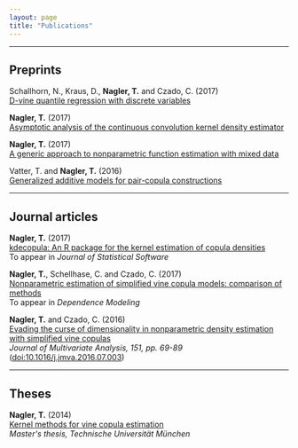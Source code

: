```yaml
---
layout: page
title: "Publications"
---
```



----------

## Preprints
 
Schallhorn, N., Kraus, D., **Nagler, T.** and Czado, C. (2017)  
[D-vine quantile regression with discrete variables](http://arxiv.org/abs/1705.08310)

**Nagler, T.** (2017)  
[Asymptotic analysis of the continuous convolution kernel density estimator](https://arxiv.org/abs/1705.05431)   

**Nagler, T.** (2017)  
[A generic approach to nonparametric function estimation with mixed data](https://arxiv.org/pdf/1704.07457.pdf)  

Vatter, T. and **Nagler, T.** (2016)  
[Generalized additive models for pair-copula constructions](https://arxiv.org/abs/1608.01593)   



----------

## Journal articles  

**Nagler, T.** (2017)  
[kdecopula: An R package for the kernel estimation of copula densities](https://arxiv.org/abs/1603.04229)  
To appear in *Journal of Statistical Software*

**Nagler, T.**, Schellhase, C. and Czado, C. (2017)   
[Nonparametric estimation of simplified vine copula models: comparison of 
methods](https://arxiv.org/abs/1701.00845)  
To appear in *Dependence Modeling*

**Nagler, T.** and Czado, C. (2016)  
[Evading the curse of dimensionality in nonparametric density estimation with
simplified vine copulas](https://arxiv.org/abs/1503.03305)  
*Journal of Multivariate Analysis, 151, pp. 69-89*
([doi:10.1016/j.jmva.2016.07.003](http://www.sciencedirect.com/science/article/pii/S0047259X16300471))  


----------

## Theses

**Nagler, T.** (2014)  
[Kernel methods for vine copula estimation](https://mediatum.ub.tum.de/node?id=1231221)  
*Master's thesis, Technische Universität München*
